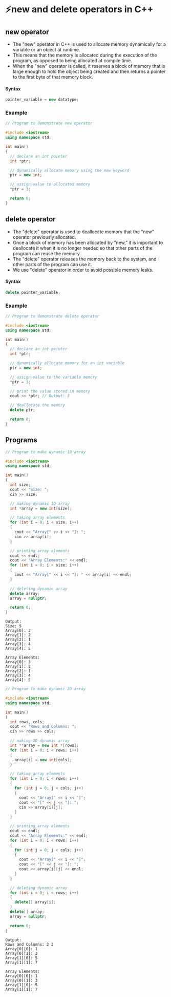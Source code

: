 # ⚡new and delete operators in C++

## new operator

- The "new" operator in C++ is used to allocate memory dynamically for a variable or an object at runtime.
- This means that the memory is allocated during the execution of the program, as opposed to being allocated at compile time.
- When the "new" operator is called, it reserves a block of memory that is large enough to hold the object being created and then returns a pointer to the first byte of that memory block.

#### Syntax

```cpp
pointer_variable = new datatype;
```

### Example

```cpp
// Program to demonstrate new operator

#include <iostream>
using namespace std;

int main()
{
  // declare an int pointer
  int *ptr;

  // dynamically allocate memory using the new keyword
  ptr = new int;

  // assign value to allocated memory
  *ptr = 3;

  return 0;
}
```

## delete operator

- The "delete" operator is used to deallocate memory that the "new" operator previously allocated.
- Once a block of memory has been allocated by “new,” it is important to deallocate it when it is no longer needed so that other parts of the program can reuse the memory.
- The "delete" operator releases the memory back to the system, and other parts of the program can use it.
- We use "delete" operator in order to avoid possible memory leaks.

#### Syntax

```cpp
delete pointer_variable;
```

### Example

```cpp
// Program to demonstrate delete operator

#include <iostream>
using namespace std;

int main()
{
  // declare an int pointer
  int *ptr;

  // dynamically allocate memory for an int variable
  ptr = new int;

  // assign value to the variable memory
  *ptr = 3;

  // print the value stored in memory
  cout << *ptr; // Output: 3

  // deallocate the memory
  delete ptr;

  return 0;
}
```

## Programs

```cpp
// Program to make dynamic 1D array

#include <iostream>
using namespace std;

int main()
{
  int size;
  cout << "Size: ";
  cin >> size;

  // making dynamic 1D array
  int *array = new int[size];

  // taking array elements
  for (int i = 0; i < size; i++)
  {
    cout << "Array[" << i << "]: ";
    cin >> array[i];
  }

  // printing array elements
  cout << endl;
  cout << "Array Elements:" << endl;
  for (int i = 0; i < size; i++)
  {
    cout << "Array[" << i << "]: " << array[i] << endl;
  }

  // deleting dynamic array
  delete array;
  array = nullptr;

  return 0;
}
```

```
Output:
Size: 5
Array[0]: 3
Array[1]: 2
Array[2]: 1
Array[3]: 4
Array[4]: 5

Array Elements:
Array[0]: 3
Array[1]: 2
Array[2]: 1
Array[3]: 4
Array[4]: 5
```

```cpp
// Program to make dynamic 2D array

#include <iostream>
using namespace std;

int main()
{
  int rows, cols;
  cout << "Rows and Columns: ";
  cin >> rows >> cols;

  // making 2D dynamic array
  int **array = new int *[rows];
  for (int i = 0; i < rows; i++)
  {
    array[i] = new int[cols];
  }

  // taking array elements
  for (int i = 0; i < rows; i++)
  {
    for (int j = 0; j < cols; j++)
    {
      cout << "Array[" << i << "]";
      cout << "[" << j << "]: ";
      cin >> array[i][j];
    }
  }

  // printing array elements
  cout << endl;
  cout << "Array Elements:" << endl;
  for (int i = 0; i < rows; i++)
  {
    for (int j = 0; j < cols; j++)
    {
      cout << "Array[" << i << "]";
      cout << "[" << j << "]: ";
      cout << array[i][j] << endl;
    }
  }

  // deleting dynamic array
  for (int i = 0; i < rows; i++)
  {
    delete[] array[i];
  }
  delete[] array;
  array = nullptr;

  return 0;
}
```

```
Output:
Rows and Columns: 2 2
Array[0][0]: 1
Array[0][1]: 3
Array[1][0]: 5
Array[1][1]: 7

Array Elements:
Array[0][0]: 1
Array[0][1]: 3
Array[1][0]: 5
Array[1][1]: 7
```
